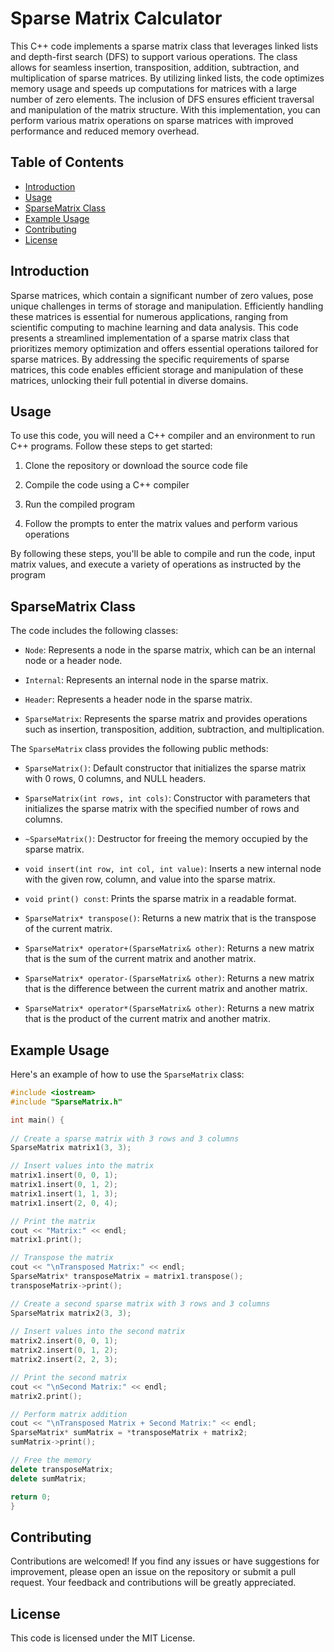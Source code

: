 # Sparse Matrix Calculator

This C++ code implements a sparse matrix class that leverages linked lists and depth-first search (DFS) to support various operations. The class allows for seamless insertion, transposition, addition, subtraction, and multiplication of sparse matrices. By utilizing linked lists, the code optimizes memory usage and speeds up computations for matrices with a large number of zero elements. The inclusion of DFS ensures efficient traversal and manipulation of the matrix structure. With this implementation, you can perform various matrix operations on sparse matrices with improved performance and reduced memory overhead.

## Table of Contents

- [Introduction](#introduction)
- [Usage](#usage)
- [SparseMatrix Class](#sparsematrix-class)
- [Example Usage](#example-usage)
- [Contributing](#contributing)
- [License](#license)

## Introduction

Sparse matrices, which contain a significant number of zero values, pose unique challenges in terms of storage and manipulation. Efficiently handling these matrices is essential for numerous applications, ranging from scientific computing to machine learning and data analysis. This code presents a streamlined implementation of a sparse matrix class that prioritizes memory optimization and offers essential operations tailored for sparse matrices. By addressing the specific requirements of sparse matrices, this code enables efficient storage and manipulation of these matrices, unlocking their full potential in diverse domains.

## Usage

To use this code, you will need a C++ compiler and an environment to run C++ programs. Follow these steps to get started:

1. Clone the repository or download the source code file

2. Compile the code using a C++ compiler

3. Run the compiled program

4. Follow the prompts to enter the matrix values and perform various operations

By following these steps, you'll be able to compile and run the code, input matrix values, and execute a variety of operations as instructed by the program

## SparseMatrix Class

The code includes the following classes:

- `Node`: Represents a node in the sparse matrix, which can be an internal node or a header node.

- `Internal`: Represents an internal node in the sparse matrix.

- `Header`: Represents a header node in the sparse matrix.

- `SparseMatrix`: Represents the sparse matrix and provides operations such as insertion, transposition, addition, subtraction, and multiplication.

The `SparseMatrix` class provides the following public methods:

- `SparseMatrix()`: Default constructor that initializes the sparse matrix with 0 rows, 0 columns, and NULL headers.

- `SparseMatrix(int rows, int cols)`: Constructor with parameters that initializes the sparse matrix with the specified number of rows and columns.

- `~SparseMatrix()`: Destructor for freeing the memory occupied by the sparse matrix.

- `void insert(int row, int col, int value)`: Inserts a new internal node with the given row, column, and value into the sparse matrix.

- `void print() const`: Prints the sparse matrix in a readable format.

- `SparseMatrix* transpose()`: Returns a new matrix that is the transpose of the current matrix.

- `SparseMatrix* operator+(SparseMatrix& other)`: Returns a new matrix that is the sum of the current matrix and another matrix.

- `SparseMatrix* operator-(SparseMatrix& other)`: Returns a new matrix that is the difference between the current matrix and another matrix.

- `SparseMatrix* operator*(SparseMatrix& other)`: Returns a new matrix that is the product of the current matrix and another matrix.

## Example Usage

Here's an example of how to use the `SparseMatrix` class:

```cpp
#include <iostream>
#include "SparseMatrix.h"

int main() {
  
// Create a sparse matrix with 3 rows and 3 columns
SparseMatrix matrix1(3, 3);

// Insert values into the matrix
matrix1.insert(0, 0, 1);
matrix1.insert(0, 1, 2);
matrix1.insert(1, 1, 3);
matrix1.insert(2, 0, 4);

// Print the matrix
cout << "Matrix:" << endl;
matrix1.print();

// Transpose the matrix
cout << "\nTransposed Matrix:" << endl;
SparseMatrix* transposeMatrix = matrix1.transpose();
transposeMatrix->print();

// Create a second sparse matrix with 3 rows and 3 columns
SparseMatrix matrix2(3, 3);
  
// Insert values into the second matrix
matrix2.insert(0, 0, 1);
matrix2.insert(0, 1, 2);
matrix2.insert(2, 2, 3);

// Print the second matrix
cout << "\nSecond Matrix:" << endl;
matrix2.print();

// Perform matrix addition
cout << "\nTransposed Matrix + Second Matrix:" << endl;
SparseMatrix* sumMatrix = *transposeMatrix + matrix2;
sumMatrix->print();

// Free the memory
delete transposeMatrix;
delete sumMatrix;

return 0;
}
```

## Contributing

Contributions are welcomed! If you find any issues or have suggestions for improvement, please open an issue on the repository or submit a pull request. Your feedback and contributions will be greatly appreciated. 

## License

This code is licensed under the MIT License.
